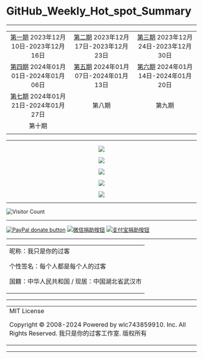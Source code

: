# GitHub_Weekly_Hot_spot_Summary

---

|                                                              |                                                              |                                                              |
| :----------------------------------------------------------: | :----------------------------------------------------------: | :----------------------------------------------------------: |
| [第一期](https://github.com/wlc743859910/GitHub_Weekly_Hot_spot_Summary/blob/master/Release/The_first_phase.md) 2023年12月10日-2023年12月16日 | [第二期](https://github.com/wlc743859910/GitHub_Weekly_Hot_spot_Summary/blob/master/Release/The_second_phase.md) 2023年12月17日-2023年12月23日 | [第三期](https://github.com/wlc743859910/GitHub_Weekly_Hot_spot_Summary/blob/master/Release/The_third_phase.md) 2023年12月24日-2023年12月30日 |
| [第四期](https://github.com/wlc743859910/GitHub_Weekly_Hot_spot_Summary/blob/master/Release/The_fourth_phase.md) 2024年01月01日-2024年01月06日 | [第五期](https://github.com/wlc743859910/GitHub_Weekly_Hot_spot_Summary/blob/master/Release/The_fifth_phase.md) 2024年01月07日-2024年01月13日 | [第六期](https://github.com/wlc743859910/GitHub_Weekly_Hot_spot_Summary/blob/master/Release/The_sixth_phase.md) 2024年01月14日-2024年01月20日 |
| [第七期](https://github.com/wlc743859910/GitHub_Weekly_Hot_spot_Summary/blob/master/Release/The_seventh_phase.md) 2024年01月21日-2024年01月27日 |                            第八期                            |                            第九期                            |
|                            第十期                            |                                                              |                                                              |
|                                                              |                                                              |                                                              |

---

<p align="center">
  <img src="https://raw.github.ink/wlc743859910/GitHub_Weekly_Hot_spot_Summary/master/img/1.webp">
</p>

<p align="center">
  <img src="https://raw.github.ink/wlc743859910/GitHub_Weekly_Hot_spot_Summary/master/img/2.webp">
</p>

<p align="center">
  <img src="https://raw.github.ink/wlc743859910/GitHub_Weekly_Hot_spot_Summary/master/img/3.webp">
</p>

<p align="center">
  <img src="https://raw.github.ink/wlc743859910/GitHub_Weekly_Hot_spot_Summary/master/img/4.webp">
</p>

<p align="center">
  <img src="https://raw.github.ink/wlc743859910/GitHub_Weekly_Hot_spot_Summary/master/img/5.webp">
</p>

---

![Visitor Count](https://profile-counter.glitch.me/{GitHub_Weekly_Hot_spot_Summary}/count.svg)

---

[![PayPal donate button](https://img.shields.io/badge/PayPal-donate-green.svg)](https://paypal.me/)  [![微信捐助按钮](https://img.shields.io/badge/%E5%BE%AE%E4%BF%A1-%E5%90%91TA%E6%8D%90%E5%8A%A9-green.svg)](图片链接) [![支付宝捐助按钮](https://img.shields.io/badge/%E6%94%AF%E4%BB%98%E5%AE%9D-%E5%90%91TA%E6%8D%90%E5%8A%A9-green.svg)](图片链接)

---

<table>
    <tr>
        <td >
昵称：我只是你的过客

个性签名：每个人都是每个人的过客

国籍：中华人民共和国 / 现居：中国湖北省武汉市
        </center>
        </td>
    </tr>
</table>

---

<table>
    <tr>
        <td >
MIT License

Copyright © 2008-2024 Powered by wlc743859910. Inc. All Rights Reserved. 我只是你的过客工作室. 版权所有
        </center>
        </td>
    </tr>
</table>

---
